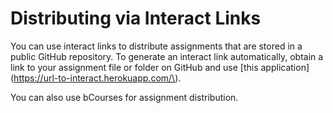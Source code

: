 # Distributing via Interact Links

You can use interact links to distribute assignments that are stored in a public GitHub repository. To generate an interact link automatically, obtain a link to your assignment file or folder on GitHub and use \[this application\]\(https://url-to-interact.herokuapp.com/\). 

You can also use bCourses for assignment distribution.



